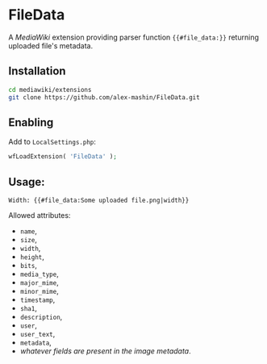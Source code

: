# FileData
A *MediaWiki* extension providing parser function `{{#file_data:}}` returning uploaded file's metadata.

## Installation
```bash
cd mediawiki/extensions
git clone https://github.com/alex-mashin/FileData.git
```

## Enabling
Add to `LocalSettings.php`:
```php
wfLoadExtension( 'FileData' );
```

## Usage:
```
Width: {{#file_data:Some uploaded file.png|width}}
```

Allowed attributes:
 - `name`,
 - `size`,
 - `width`,
 - `height`,
 - `bits`,
 - `media_type`,
 - `major_mime`,
 - `minor_mime`,
 - `timestamp`,
 - `sha1`,
 - `description`,
 - `user`,
 - `user_text`,
 - `metadata`,
 - *whatever fields are present in the image metadata*.
